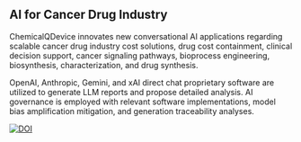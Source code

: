 ## AI for Cancer Drug Industry

 
ChemicalQDevice innovates new conversational AI applications regarding scalable cancer drug industry cost solutions, drug cost containment, clinical decision support, cancer signaling pathways, bioprocess engineering, biosynthesis, characterization, and drug synthesis. 

OpenAI, Anthropic, Gemini, and xAI direct chat proprietary software are utilized to generate LLM reports and propose detailed analysis. AI governance is employed with relevant software implementations, model bias amplification mitigation, and generation traceability analyses. 

  


[![DOI](https://zenodo.org/badge/DOI/10.5281/zenodo.13273141.svg)](https://doi.org/10.5281/zenodo.13273141)


